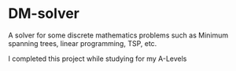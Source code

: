 # DM-solver
A solver for some discrete mathematics problems such as Minimum spanning trees, linear programming, TSP, etc.

I completed this project while studying for my A-Levels
